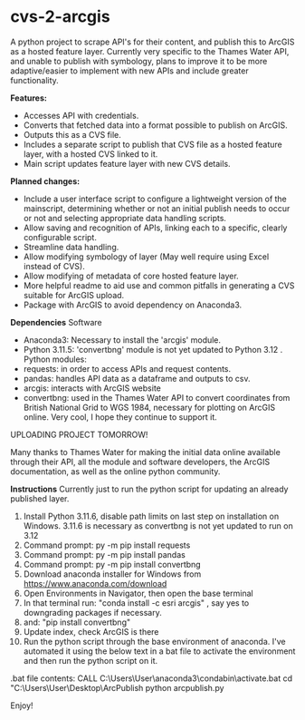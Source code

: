 # cvs-2-arcgis
A python project to scrape API's for their content, and publish this to ArcGIS as a hosted feature layer. Currently very specific to the Thames Water API, and unable to publish with symbology, plans to improve it to be more adaptive/easier to implement with new APIs and include greater functionality.

**Features:**
+ Accesses API with credentials.
+ Converts that fetched data into a format possible to publish on ArcGIS.
+ Outputs this as a CVS file.
+ Includes a separate script to publish that CVS file as a hosted feature layer, with a hosted CVS linked to it.
+ Main script updates feature layer with new CVS details.

**Planned changes:**
- Include a user interface script to configure a lightweight version of the mainscript, determining whether or not an initial publish needs to occur or not and selecting appropriate data handling scripts.
- Allow saving and recognition of APIs, linking each to a specific, clearly configurable script.
- Streamline data handling.
- Allow modifying symbology of layer (May well require using Excel instead of CVS).
- Allow modifying of metadata of core hosted feature layer.
- More helpful readme to aid use and common pitfalls in generating a CVS suitable for ArcGIS upload.
- Package with ArcGIS to avoid dependency on Anaconda3.

**Dependencies**
Software
- Anaconda3: Necessary to install the 'arcgis' module.
- Python 3.11.5: 'convertbng' module is not yet updated to Python 3.12 .
Python modules:
- requests: in order to access APIs and request contents.
- pandas: handles API data as a dataframe and outputs to csv.
- arcgis: interacts with ArcGIS website
- convertbng: used in the Thames Water API to convert coordinates from British National Grid to WGS 1984, necessary for plotting on ArcGIS online. Very cool, I hope they continue to support it.

UPLOADING PROJECT TOMORROW!

Many thanks to Thames Water for making the initial data online available through their API, all the module and software developers, the ArcGIS documentation, as well as the online python community.

**Instructions**
Currently just to run the python script for updating an already published layer.
1. Install Python 3.11.6, disable path limits on last step on installation on Windows.  3.11.6 is necessary as convertbng is not yet updated to run on 3.12
2. Command prompt: py -m pip install requests
3. Command prompt: py -m pip install pandas
4. Command prompt: py -m pip install convertbng
5. Download anaconda installer for Windows from https://www.anaconda.com/download
6. Open Environments in Navigator, then open the base terminal
7. In that terminal run: "conda install -c esri arcgis" , say yes to downgrading packages if necessary.
8. and: "pip install convertbng"
9. Update index, check ArcGIS is there
10. Run the python script through the base environment of anaconda. I've automated it using the below text in a bat file to activate the environment and then run the python script on it.

.bat file contents:
CALL C:\Users\User\anaconda3\condabin\activate.bat
cd "C:\Users\User\Desktop\ArcPublish
python arcpublish.py

Enjoy!
